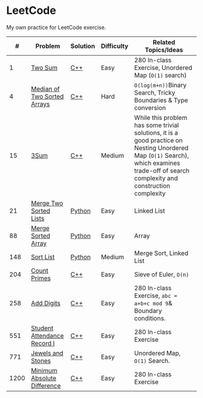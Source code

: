 # LeetCode

My own practice for LeetCode exercise.

| #    | Problem                                                                         | Solution                                                                                                           | Difficulty | Related Topics/Ideas    |
| ---- | ------------------------------------------------------------------------------- | ------------------------------------------------------------------------------------------------------------------ | ---------- | ----------------------- |
| 1    | [Two Sum](https://leetcode.com/problems/two-sum/description/)            | [C++](https://github.com/PeterQiu0516/LeetCode/blob/master/VE280_InClassEx/1.two-sum.cpp)                          | Easy       | 280 In-class Exercise, Unordered Map (`O(1)` search) |
| 4 | [Median of Two Sorted Arrays](https://leetcode.com/problems/median-of-two-sorted-arrays/description/) | [C++](https://github.com/PeterQiu0516/LeetCode/blob/master/Random_Walk/4.median-of-two-sorted-arrays.cpp) | Hard | `O(log(m+n))`Binary Search, Tricky Boundaries & Type conversion |
| 15    | [3Sum](https://leetcode.com/problems/3sum/description/)                  | [C++](https://github.com/PeterQiu0516/LeetCode/blob/master/Random_Walk/15.3-sum(with_comments).cpp)                         | Medium       |  While this problem has some trivial solutions, it is a good practice on Nesting Unordered Map (`O(1)` Search), which examines trade-off of search complexity and construction complexity  |
| 21   | [Merge Two Sorted Lists](https://leetcode.com/problems/merge-two-sorted-lists/) | [Python](https://github.com/PeterQiu0516/LeetCode/tree/master/Top_100_Liked_Questions)                    | Easy       | Linked List             |
| 88   | [Merge Sorted Array](https://leetcode.com/problems/merge-sorted-array/)         | [Python](https://github.com/PeterQiu0516/LeetCode/blob/master/Random_Walk/88.%20Merged%20Sorted%20Array.md)     | Easy       | Array                   |
| 148  | [Sort List](https://leetcode.com/problems/sort-list/)                           | [Python](https://github.com/PeterQiu0516/LeetCode/blob/master/Top_100_Liked_Questions/148.%20Sort%20List.md) | Medium     | Merge Sort, Linked List |
| 204  | [Count Primes](https://leetcode.com/problems/count-primes/description/) | [C++](https://github.com/PeterQiu0516/LeetCode/blob/master/Random_Walk/204.count-primes.cpp)                    | Easy       | Sieve of Euler, `O(n)`  |
| 258 | [Add Digits](https://leetcode.com/problems/add-digits/description/) | [C++](https://github.com/PeterQiu0516/LeetCode/blob/master/VE280_InClassEx/258.add-digits.cpp) | Easy | 280 In-class Exercise, `abc = a+b+c mod 9`& Boundary conditions. |
| 551  | [Student Attendance Record I](https://leetcode.com/problems/student-attendance-record-i/description/) | [C++](https://github.com/PeterQiu0516/LeetCode/blob/master/VE280_InClassEx/551.student-attendance-record-i.cpp)    | Easy       | 280 In-class Exercise   |
| 771 | [Jewels and Stones](https://leetcode.com/problems/jewels-and-stones/description/) | [C++](https://github.com/PeterQiu0516/LeetCode/blob/master/Random_Walk/771.jewels-and-stones.cpp) | Easy | Unordered Map, `O(1)` Search. |
| 1200 | [Minimum Absolute Difference](https://leetcode.com/problems/minimum-absolute-difference/description/) | [C++](https://github.com/PeterQiu0516/LeetCode/blob/master/VE280_InClassEx/1200.minimum-absolute-difference.cpp)   | Easy       | 280 In-class Exercise   |

